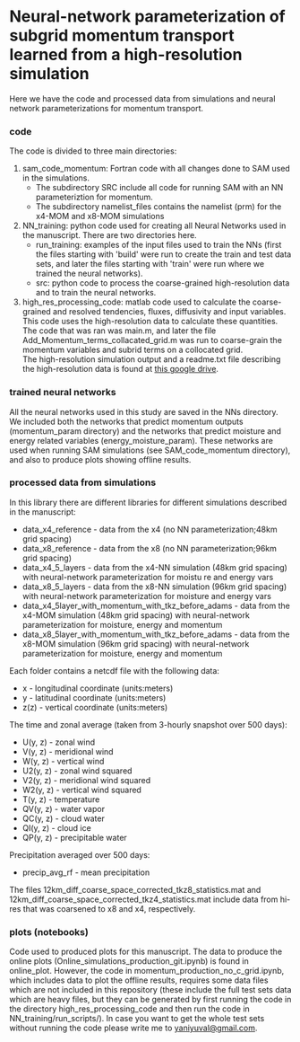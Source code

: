 # Neural-network parameterization of subgrid momentum transport learned from a high-resolution simulation

Here we have the code and processed data from simulations and neural network parameterizations for momentum transport.

### code
The code is divided to three main directories:
1. sam_code_momentum: Fortran code with all changes done to SAM used in the simulations. 
   - The subdirectory SRC include all code for running SAM with an NN parameteriztion for momentum. 
   - The subdirectory namelist_files contains the namelist (prm) for the x4-MOM and x8-MOM simulations
2. NN_training: python code used for creating all Neural Networks used in the manuscript. There are two directories here.
   - run_training:  examples of the input files used to train the NNs (first the files starting with 'build' were run to create the train and test data sets, and later the files starting with 'train' were run where we trained the neural networks).
   - src: python code to process the coarse-grained high-resolution data and to train the neural networks.
3. high_res_processing_code: matlab code used to calculate the coarse-grained and resolved tendencies, fluxes, diffusivity and input variables. This code uses the high-resolution data to calculate these quantities. The code that was ran was main.m, and later the file Add_Momentum_terms_collacated_grid.m was run to coarse-grain the momentum variables and subrid terms on a collocated grid.  
The high-resolution simulation output and a readme.txt file describing the high-resolution data is found at [this google drive](https://drive.google.com/drive/folders/1TRPDL6JkcLjgTHJL9Ib_Z4XuPyvNVIyY).

### trained neural networks

All the neural networks used in this study are saved in the NNs directory.
We included both the networks that predict momentum outputs (momentum_param directory) and the networks that predict moisture and energy related variables (energy_moisture_param). These networks are used when running SAM simulations (see SAM_code_momentum directory), and also to produce plots showing offline results.  
 
### processed data from simulations
In this library there are different libraries for different simulations described in the manuscript:
- data_x4_reference - data from the x4 (no NN parameterization;48km grid spacing) 
- data_x8_reference - data from the x8 (no NN parameterization;96km grid spacing)
- data_x4_5_layers - data from the x4-NN simulation (48km grid spacing) with neural-network parameterization for moistu
re and energy vars
- data_x8_5_layers - data from the x8-NN simulation (96km grid spacing) with neural-network parameterization for moisture and energy vars
- data_x4_5layer_with_momentum_with_tkz_before_adams - data from the x4-MOM simulation (48km grid spacing) with neural-network parameterization for moisture, energy and momentum
- data_x8_5layer_with_momentum_with_tkz_before_adams - data from the x8-MOM simulation (96km grid spacing) with neural-network parameterization for moisture, energy and momentum

Each folder contains a netcdf file with the following data:
- x - longitudinal coordinate (units:meters)
- y - latitudinal coordinate (units:meters)
- z(z) - vertical coordinate (units:meters)

The time and zonal average (taken from 3-hourly snapshot over 500 days):
- U(y, z) - zonal wind
- V(y, z) - meridional wind
- W(y, z) - vertical wind
- U2(y, z) - zonal wind squared
- V2(y, z) - meridional wind squared
- W2(y, z) - vertical wind squared
- T(y, z) - temperature
- QV(y, z) - water vapor
- QC(y, z) - cloud water
- QI(y, z) - cloud ice
- QP(y, z) - precipitable water

Precipitation averaged over 500 days:
- precip_avg_rf - mean precipitation 

The files 12km_diff_coarse_space_corrected_tkz8_statistics.mat and 12km_diff_coarse_space_corrected_tkz4_statistics.mat include data from hi-res that was coarsened to x8 and x4, respectively. 




### plots (notebooks)

Code used to produced plots for this manuscript. 
The data to produce the online plots (Online_simulations_production_git.ipynb) is found in online_plot. 
However, the code in momentum_production_no_c_grid.ipynb, which includes data to plot the offline results, requires some data files which are not included in this repository (these include the full test sets data which are heavy files, but they can be generated by first running the code in the directory high_res_processing_code and then run the code in NN_training/run_scripts/). In case you want to get the whole test sets without running the code please write me to yaniyuval@gmail.com. 
